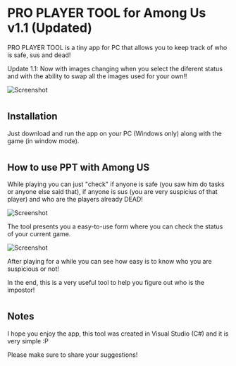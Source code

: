 # PRO PLAYER TOOL for Among Us v1.1 (Updated)

PRO PLAYER TOOL is a tiny app for PC that allows you to keep track of who is safe, sus and dead!

Update 1.1: Now with images changing when you select the diferent status and with the ability to swap all the images used for your own!!

![Screenshot](https://i.ibb.co/ZG8rrSt/logo.jpg)

#
## Installation

Just download and run the app on your PC (Windows only) along with the game (in window mode).

#
## How to use PPT with Among US

While playing you can just "check" if anyone is safe (you saw him do tasks or anyone else said that), if anyone is sus (you are very suspicius of that player) and who are the players already DEAD!

![Screenshot](https://i.ibb.co/ftDtVFt/ppt-screen.jpg)

The tool presents you a easy-to-use form where you can check the status of your current game.

![Screenshot](https://i.ibb.co/bKH79T7/app-screen.jpg)

After playing for a while you can see how easy is to know who you are suspicious or not!

In the end, this is a very useful tool to help you figure out who is the impostor!

#
## Notes

I hope you enjoy the app, this tool was created in Visual Studio (C#) and it is very simple :P

Please make sure to share your suggestions!
